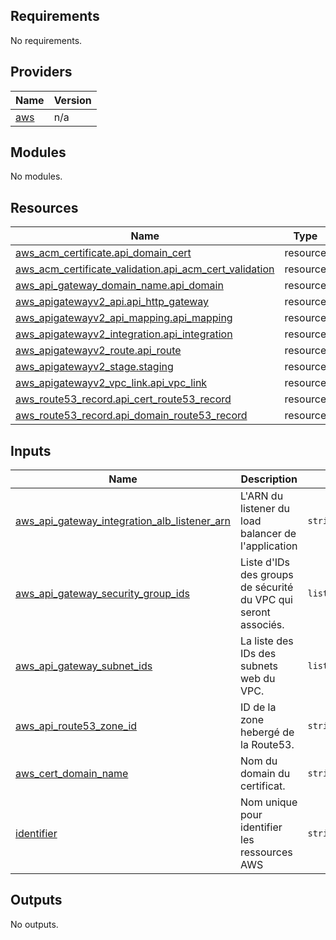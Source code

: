 <!-- BEGIN_TF_DOCS -->
## Requirements

No requirements.

## Providers

| Name | Version |
|------|---------|
| <a name="provider_aws"></a> [aws](#provider\_aws) | n/a |

## Modules

No modules.

## Resources

| Name | Type |
|------|------|
| [aws_acm_certificate.api_domain_cert](https://registry.terraform.io/providers/hashicorp/aws/latest/docs/resources/acm_certificate) | resource |
| [aws_acm_certificate_validation.api_acm_cert_validation](https://registry.terraform.io/providers/hashicorp/aws/latest/docs/resources/acm_certificate_validation) | resource |
| [aws_api_gateway_domain_name.api_domain](https://registry.terraform.io/providers/hashicorp/aws/latest/docs/resources/api_gateway_domain_name) | resource |
| [aws_apigatewayv2_api.api_http_gateway](https://registry.terraform.io/providers/hashicorp/aws/latest/docs/resources/apigatewayv2_api) | resource |
| [aws_apigatewayv2_api_mapping.api_mapping](https://registry.terraform.io/providers/hashicorp/aws/latest/docs/resources/apigatewayv2_api_mapping) | resource |
| [aws_apigatewayv2_integration.api_integration](https://registry.terraform.io/providers/hashicorp/aws/latest/docs/resources/apigatewayv2_integration) | resource |
| [aws_apigatewayv2_route.api_route](https://registry.terraform.io/providers/hashicorp/aws/latest/docs/resources/apigatewayv2_route) | resource |
| [aws_apigatewayv2_stage.staging](https://registry.terraform.io/providers/hashicorp/aws/latest/docs/resources/apigatewayv2_stage) | resource |
| [aws_apigatewayv2_vpc_link.api_vpc_link](https://registry.terraform.io/providers/hashicorp/aws/latest/docs/resources/apigatewayv2_vpc_link) | resource |
| [aws_route53_record.api_cert_route53_record](https://registry.terraform.io/providers/hashicorp/aws/latest/docs/resources/route53_record) | resource |
| [aws_route53_record.api_domain_route53_record](https://registry.terraform.io/providers/hashicorp/aws/latest/docs/resources/route53_record) | resource |

## Inputs

| Name | Description | Type | Default | Required |
|------|-------------|------|---------|:--------:|
| <a name="input_aws_api_gateway_integration_alb_listener_arn"></a> [aws\_api\_gateway\_integration\_alb\_listener\_arn](#input\_aws\_api\_gateway\_integration\_alb\_listener\_arn) | L'ARN du listener du load balancer de l'application | `string` | n/a | yes |
| <a name="input_aws_api_gateway_security_group_ids"></a> [aws\_api\_gateway\_security\_group\_ids](#input\_aws\_api\_gateway\_security\_group\_ids) | Liste d'IDs des groups de sécurité du VPC qui seront associés. | `list(string)` | n/a | yes |
| <a name="input_aws_api_gateway_subnet_ids"></a> [aws\_api\_gateway\_subnet\_ids](#input\_aws\_api\_gateway\_subnet\_ids) | La liste des IDs des subnets web du VPC. | `list(string)` | n/a | yes |
| <a name="input_aws_api_route53_zone_id"></a> [aws\_api\_route53\_zone\_id](#input\_aws\_api\_route53\_zone\_id) | ID de la zone hebergé de la Route53. | `string` | n/a | yes |
| <a name="input_aws_cert_domain_name"></a> [aws\_cert\_domain\_name](#input\_aws\_cert\_domain\_name) | Nom du domain du certificat. | `string` | n/a | yes |
| <a name="input_identifier"></a> [identifier](#input\_identifier) | Nom unique pour identifier les ressources AWS | `string` | n/a | yes |

## Outputs

No outputs.
<!-- END_TF_DOCS -->